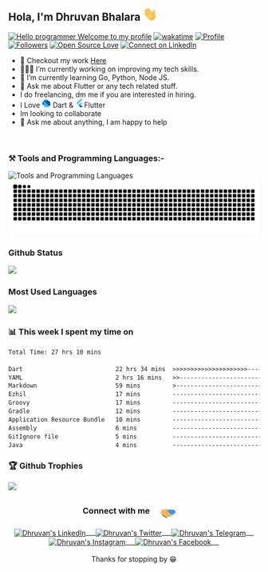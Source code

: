 ## Hola, I'm Dhruvan Bhalara <img src="Assets/Hi.gif" width="29px"> 

[![Hello programmer Welcome to my profile](https://img.shields.io/badge/Hello_Developers-Welcome-gold.svg?style=flat&logo=github)](https://github.com/dhruvanbhalara)
[![wakatime](https://wakatime.com/badge/user/a05b1c6e-c8cd-487d-9e16-a96780933f8d.svg)](https://wakatime.com/@a05b1c6e-c8cd-487d-9e16-a96780933f8d)
 [![Profile](https://komarev.com/ghpvc/?username=dhruvanbhalara&color=blue&style=flat)](https://github.com/dhruvanbhalara)
 [![Followers](https://img.shields.io/github/followers/dhruvanbhalara?style=social)](https://github.com/dhruvanbhalara?tab=followers)
 [![Open Source Love](https://badges.frapsoft.com/os/v2/open-source.svg?v=103)](https://github.com/dhruvanbhalara)
 [![Connect on LinkedIn](https://img.shields.io/badge/--linkedin?label=LinkedIn&logo=LinkedIn&style=social)](https://linkedin.com/in/dhruvanbhalara/)
<br>

- 🔭 Checkout my work [Here](https://dhruvanbhalara.netlify.app)
- 👨🏽‍💻 I’m currently working on improving my tech skills.
- 🌱 I’m currently learning Go, Python, Node JS.
- 💬 Ask me about Flutter or any tech related stuff.
- I do freelancing, dm me if you are interested in hiring.
-  I Love <img src="https://raw.githubusercontent.com/github/explore/80688e429a7d4ef2fca1e82350fe8e3517d3494d/topics/dart/dart.png" height="18px"> Dart & <img src="https://raw.githubusercontent.com/github/explore/80688e429a7d4ef2fca1e82350fe8e3517d3494d/topics/flutter/flutter.png" height="18px">Flutter
- Im looking to collaborate
- 💬 Ask me about anything, I am happy to help
</br>

<h3> ⚒️ Tools and Programming Languages:- </h3>
<picture>
<source
  srcset="https://skillicons.dev/icons?i=flutter,dart,react,typescript,javascript,kotlin,swift,git,github,gitlab,firebase,mongodb,idea,androidstudio,figma,xd,githubactions,heroku,linux&theme=dark"
  media="(prefers-color-scheme: dark)"
/>
<source
  srcset="https://skillicons.dev/icons?i=flutter,dart,react,typescript,javascript,kotlin,swift,git,github,gitlab,firebase,mongodb,idea,androidstudio,figma,xd,githubactions,heroku,linux&theme=light"
  media="(prefers-color-scheme: light), (prefers-color-scheme: no-preference)"
/>

<img src="https://skillicons.dev/icons?i=flutter,dart,react,typescript,javascript,kotlin,swift,git,github,gitlab,firebase,mongodb,idea,androidstudio,figma,xd,githubactions,heroku,linux&theme=light" alt="Tools and Programming Languages" />
</picture>

<picture>
<source
  srcset="dist/github-contribution-grid-snake-dark.svg#gh-dark-mode-only.svg"
  media="(prefers-color-scheme: dark)"
/>
<source
  srcset="dist/github-contribution-grid-snake.svg#gh-light-mode-only.svg"
  media="(prefers-color-scheme: light), (prefers-color-scheme: no-preference)"
/>

<img src="dist/github-contribution-grid-snake.svg#gh-light-mode-only.svg" alt="Snake image" />
</picture>

<h3> Github Status</h3>
<picture>
<source
  srcset="https://github-readme-stats.vercel.app/api?username=dhruvanbhalara&count_private=true&show_icons=true&theme=dark"
  media="(prefers-color-scheme: dark)"
/>
<source
  srcset="https://github-readme-stats.vercel.app/api?username=dhruvanbhalara&count_private=true&show_icons=true"
  media="(prefers-color-scheme: light), (prefers-color-scheme: no-preference)"
/>
<img src="https://github-readme-stats.vercel.app/api?username=dhruvanbhalara&show_icons=true" />
</picture>

### Most Used Languages
<picture>
<source
  srcset="https://github-readme-stats.vercel.app/api/top-langs/?username=dhruvanbhalara&layout=compact&langs_count=10&theme=dark"
  media="(prefers-color-scheme: dark)"
/>
<source
  srcset="https://github-readme-stats.vercel.app/api/top-langs/?username=dhruvanbhalara&layout=compact&langs_count=10"
  media="(prefers-color-scheme: light), (prefers-color-scheme: no-preference)"
/>
<img src="https://github-readme-stats.vercel.app/api/top-langs/?username=dhruvanbhalara&layout=compact&langs_count=10" />
</picture>
</br>

### 📊 This week I spent my time on
<!--START_SECTION:waka-->

```txt
Total Time: 27 hrs 10 mins

Dart                          22 hrs 34 mins  >>>>>>>>>>>>>>>>>>>>>----   83.08 %
YAML                          2 hrs 16 mins   >>-----------------------   08.35 %
Markdown                      59 mins         >------------------------   03.66 %
Ezhil                         17 mins         -------------------------   01.10 %
Groovy                        17 mins         -------------------------   01.05 %
Gradle                        12 mins         -------------------------   00.79 %
Application Resource Bundle   10 mins         -------------------------   00.62 %
Assembly                      6 mins          -------------------------   00.37 %
GitIgnore file                5 mins          -------------------------   00.31 %
Java                          4 mins          -------------------------   00.29 %
```

<!--END_SECTION:waka-->

### 🏆 Github Trophies
<picture>
<source
  srcset="https://github-profile-trophy.vercel.app/?username=dhruvanbhalara&column=4&margin-w=15&margin-h=25&theme=onedark&no-bg=false"
  media="(prefers-color-scheme: dark)"
/>
<source
  srcset="https://github-profile-trophy.vercel.app/?username=dhruvanbhalara&column=4&margin-w=15&margin-h=25"
  media="(prefers-color-scheme: light), (prefers-color-scheme: no-preference)"
/>
<img src="https://github-readme-stats.vercel.app/api?username=dhruvanbhalara&show_icons=true" />
</picture>
</br>

<div align="center">
  <h3 align="center">Connect with me<img align="center" src="Assets/Handshake.gif" height="33px" /></h3> 
</div>
<p align="center">
 <a href="https://linkedin.com/in/dhruvanbhalara" target="blank">
  <img align="center" alt="Dhruvan's LinkedIn" width="30px" src="https://www.vectorlogo.zone/logos/linkedin/linkedin-icon.svg" /> &nbsp; &nbsp;
 </a>
 <a href="https://twitter.com/dhruvanbhalara" target="blank">
  <img align="center" alt="Dhruvan's Twitter" width="30px" src="https://www.vectorlogo.zone/logos/twitter/twitter-official.svg" /> &nbsp; &nbsp;
 </a>
 <a href="https://t.me/dhruvanbhalara" target="blank">
  <img align="center" alt="Dhruvan's Telegram" width="30px" src="https://www.vectorlogo.zone/logos/telegram/telegram-icon.svg" /> &nbsp; &nbsp;
 </a>
 <a href="https://www.instagram.com/dhruvanbhalara" target="blank">
  <img align="center" alt="Dhruvan's Instagram" width="30px" src="https://www.vectorlogo.zone/logos/instagram/instagram-icon.svg" /> &nbsp; &nbsp;
 </a>
 <a href="https://www.facebook.com/dhruvanbhalara" target="blank">
  <img align="center" alt="Dhruvan's Facebook" width="30px" src="https://www.vectorlogo.zone/logos/facebook/facebook-icon.svg" /> &nbsp; &nbsp;
 </a>
<br/>
<br/>
  Thanks for stopping by 😁<br/>
</p>

